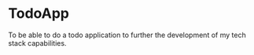 TodoApp
=======

To be able to do a todo application to further the development of my tech stack capabilities.

